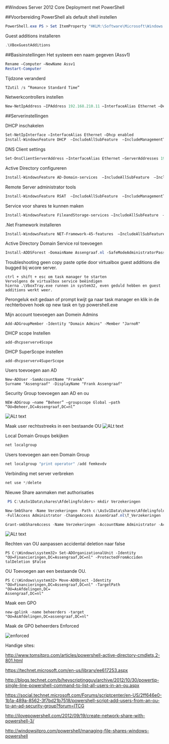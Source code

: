#Windows Server 2012 Core Deployment met PowerShell

##Voorbereiding
PowerShell als default shell instellen
```Powershell
PowerShell.exe PS > Set ItemProperty "HKLM:\Software\Microsoft\Windows NT\ CurrentVersion\winlogon" Shell PowerShell.exe
```

Guest additions installeren
```Powershell
.\VBoxGuestAdditions
```


##Basisinstellingen
Het systeem een naam gegeven (Assv1)
```Powershell
Rename –Computer –NewName Assv1
Restart-Computer
```

Tijdzone veranderd
```Powershell
TZutil /s “Romance Standard Time”
```

Netwerkcontrollers instellen
```Powershell
New-NetIpAddress –IPAddress 192.168.210.11 –InterfaceAlias Ethernet –DefaultGateway 192.168.210.1 –AddressFamily Ipv4 –PrefixLength 24
```


##Serverinstellingen

DHCP inschakelen
```Powershell
Set-NetIpInterface –InterfaceAlias Ethernet –Dhcp enabled
Install-WindowsFeature DHCP  –IncludeAllSubFeature  –IncludeManagementTools 
```

DNS Client settings
```Powershell
Set-DnsClientServerAddress –InterfaceAlias Ethernet –ServerAddresses 192.168.110.11
```

Active Directory configureren
```Powershell
Install-WindowsFeature AD-Domain-services  –IncludeAllSubFeature  –IncludeManagementTools
```

Remote Server administrator tools
```Powershell
Install-WindowsFeature RSAT  –IncludeAllSubFeature  –IncludeManagementTools
```

Service voor shares te kunnen maken
```Powershell
Install-WindowsFeature FileandStorage-services –IncludeAllSubFeature  –IncludeManagementTools
```

.Net Framework installeren
```Powershell
Install-WindowsFeature NET-Framework-45-features  –IncludeAllSubFeature  –IncludeManagementTools
```

Active Directory Domain Service rol toevoegen
```Powershell
Install‑ADDSForest ‑DomainName Assengraaf.nl ‑SafeModeAdministratorPassword (ConvertTo‑SecureString Test123 ‑AsPlainText ‑Force) -DomainMode Win2012 ‑DomainNetbiosname Assengraaf ‑ForestMode Win2012 ‑InstallDNS
```

Troubleshooting geen copy paste optie door virtualbox guest additions die bugged bij wcore server. 

```
ctrl + shift + esc om task manager te starten
Vervolgens de virtualbox service beëindigen
hierna .\VboxTray.exe runnen in system32, even geduld hebben en guest additions werkt weer.
```

Perongeluk exit gedaan of prompt kwijt ga naar task manager en klik in de rechterboven hoek op new task en typ powershell.exe

Mijn account toevoegen aan Domein Admins


```Add-ADGroupMember -Identity "Domain Admins" -Member "JarnoR" ```

DHCP scope Instellen

```
add-dhcpserverv4Scope
```

DHCP SuperScope instellen

```
add-dhcpserverv4SuperScope
```

Users toevoegen aan AD

```
New-ADUser -SamAccountName "FrankA"
Surname "Assengraaf" -DisplayName "Frank Assengraaf"
```

Security Group toevoegen aan AD en ou
```
NEW-ADGroup –name “Beheer” –groupscope Global –path “OU=Beheer,DC=Assengraaf,DC=nl”
```
![ALt text](http://i.imgur.com/JXf4665.png)


Maak user rechtsstreeks in een bestaande OU
![ALt text](http://i.imgur.com/nBDk8iy.png)

Local Domain Groups bekijken
```Powershell
net localgroup
```

Users toevoegen aan een Domain Group
```Powershell
net localgroup "print operator" /add femkevdv
```

Verbinding met server verbreken 
```Powershell
net use */delete
```

Nieuwe Share aanmaken met authorisaties
```Powershell
 PS C:\AsSv1Data\shares\Afdelingfolders> mkdir Verzekeringen
```
```Powershell
New-SmbShare -Name Verzekeringen -Path c:\AsSv1Data\shares\Afdelingfolders\verzekeringen 
-FullAccess Administrator -ChangeAccess AssenGraaf.nl\T_Verzekeringen 
```
```Powershell
Grant-smbShareAccess -Name Verzekeringen -AccountName Administrator -Accesright Full
```

![ALt text](http://i.imgur.com/zOUvxzK.png)

Rechten van OU aanpassen accidental deletion naar false

```
PS C:\Windows\system32> Set-ADOrganizationalUnit -Identity "OU=Financieringen,DC=Assengraaf,DC=nl" -ProtectedFromAcciden
talDeletion $False
```

OU Toevoegen aan een bestaande OU.

```
PS C:\Windows\system32> Move-ADObject -Identity "OU=Financieringen,DC=Assengraaf,DC=nl" -TargetPath "OU=AsAfdelingen,DC=
Assengraaf,DC=nl"
```

Maak een GPO

```
new-gplink -name beheerders -target "OU=AsAfdelingen,DC=assengraaf,DC=nl" 
```

Maak de GPO beheerders Enforced 

![enforced](http://i.imgur.com/Hmm5r5L.png)


Handige sites:

http://www.tomsitpro.com/articles/powershell-active-directory-cmdlets,2-801.html

https://technet.microsoft.com/en-us/library/ee617253.aspx

http://blogs.technet.com/b/heyscriptingguy/archive/2012/10/30/powertip-single-line-powershell-command-to-list-all-users-in-an-ou.aspx

https://social.technet.microsoft.com/Forums/scriptcenter/en-US/2ff646e0-1b1a-489a-8562-3f7bd21b7518/powershell-script-add-users-from-an-ou-to-an-ad-security-group?forum=ITCG

http://ilovepowershell.com/2012/09/19/create-network-share-with-powershell-3/

http://windowsitpro.com/powershell/managing-file-shares-windows-powershell
